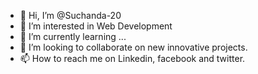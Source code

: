 - 👋 Hi, I’m @Suchanda-20
- 👀 I’m interested in Web Development
- 🌱 I’m currently learning ...
- 💞️ I’m looking to collaborate on new innovative projects.
- 📫 How to reach me on Linkedin, facebook and twitter.

<!---
Suchanda-20/Suchanda-20 is a ✨ special ✨ repository because its `README.md` (this file) appears on your GitHub profile.
You can click the Preview link to take a look at your changes.
--->
